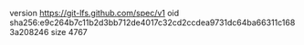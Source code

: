 version https://git-lfs.github.com/spec/v1
oid sha256:e9c264b7c11b2d3bb712de4017c32cd2ccdea9731dc64ba66311c1683a208246
size 4767
